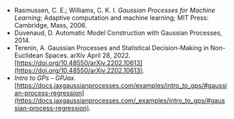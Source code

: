 - Rasmussen, C. E.; Williams, C. K. I. _Gaussian Processes for Machine Learning_; Adaptive computation and machine learning; MIT Press: Cambridge, Mass, 2006.
- Duvenaud, D. Automatic Model Construction with Gaussian Processes, 2014.
- Terenin, A. Gaussian Processes and Statistical Decision-Making in Non-Euclidean Spaces. arXiv April 28, 2022. [https://doi.org/10.48550/arXiv.2202.10613](https://doi.org/10.48550/arXiv.2202.10613).
- _Intro to GPs - GPJax_. [https://docs.jaxgaussianprocesses.com/examples/intro_to_gps/#gaussian-process-regression](https://docs.jaxgaussianprocesses.com/_examples/intro_to_gps/#gaussian-process-regression).
